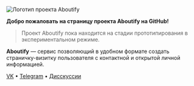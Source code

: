 ![Логотип проекта Aboutify ](https://raw.githubusercontent.com/about-ify/.github/main/profile/logo.png)

**Добро пожаловать на страницу проекта Aboutify на GitHub!**

> Проект Aboutify пока находится на стадии прототипирования в экспериментальном режиме.

**Aboutify** — сервис позволяющий в удобном формате создать страничку-визитку пользователя с контактной и  открытой личной информацией.

[VK](https://vk.com/aboutify) • [Telegram](https://t.me/about1fy) • [Дисскуссии](https://github.com/orgs/about-ify/discussions)
